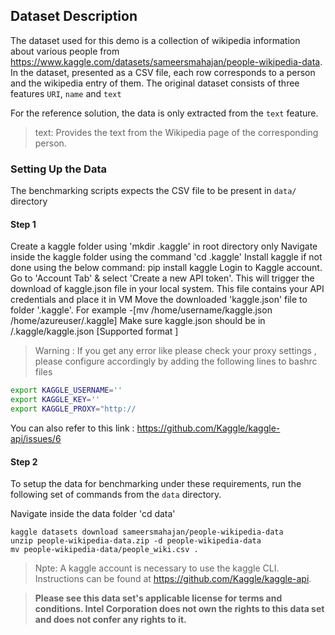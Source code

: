 ## Dataset Description

The dataset used for this demo is a collection of wikipedia information about
various people from
https://www.kaggle.com/datasets/sameersmahajan/people-wikipedia-data. In the
dataset, presented as a CSV file, each row corresponds to a person and the
wikipedia entry of them. The original dataset consists of three features `URI`,
`name` and `text`

For the reference solution, the data is only extracted from the `text` feature.

> text: Provides the text from the Wikipedia page of the corresponding person.

### Setting Up the Data

The benchmarking scripts expects the CSV file to be present in `data/` directory

#### Step 1

Create a kaggle folder using 'mkdir .kaggle' in root directory only Navigate
inside the kaggle folder using the command 'cd .kaggle' Install kaggle if not
done using the below command: pip install kaggle Login to Kaggle account. Go to
'Account Tab' & select 'Create a new API token'. This will trigger the download
of kaggle.json file in your local system. This file contains your API
credentials and place it in VM Move the downloaded 'kaggle.json' file to folder
'.kaggle'. For example -\[mv /home/username/kaggle.json
/home/azureuser/.kaggle\] Make sure kaggle.json should be in
<root directory>/.kaggle/kaggle.json \[Supported format \]

> Warning : If you get any error like please check your proxy settings , please
> configure accordingly by adding the following lines to bashrc files

```sh
export KAGGLE_USERNAME=''
export KAGGLE_KEY=''
export KAGGLE_PROXY="http://

```

You can also refer to this link : https://github.com/Kaggle/kaggle-api/issues/6

#### Step 2

To setup the data for benchmarking under these requirements, run the following
set of commands from the `data` directory.

Navigate inside the data folder 'cd data'

```shell
kaggle datasets download sameersmahajan/people-wikipedia-data
unzip people-wikipedia-data.zip -d people-wikipedia-data
mv people-wikipedia-data/people_wiki.csv .
```

> Npte: A kaggle account is necessary to use the kaggle CLI. Instructions can be
> found at https://github.com/Kaggle/kaggle-api.

> **Please see this data set's applicable license for terms and conditions.
> Intel Corporation does not own the rights to this data set and does not confer
> any rights to it.**
